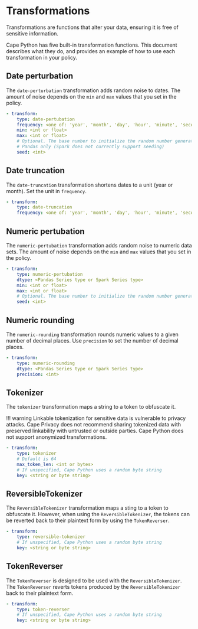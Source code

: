 # Transformations

Transformations are functions that alter your data, ensuring it is free of sensitive information.

Cape Python has five built-in transformation functions. This document describes what they do, and provides an example of how to use each transformation in your policy.

## Date perturbation

The `date-perturbation` transformation adds random noise to dates. The amount of noise depends on the `min` and `max` values that you set in the policy.

``` yaml
- transform:
    type: date-pertubation
    frequency: <one of: 'year', 'month', 'day', 'hour', 'minute', 'second'>
    min: <int or float>
    max: <int or float>
    # Optional. The base number to initialize the random number generator.
    # Pandas only (Spark does not currently support seeding)
    seed: <int>
```


## Date truncation

The `date-truncation` transformation shortens dates to a unit (year or month). Set the unit in `frequency`.

``` yaml
- transform:
    type: date-truncation
    frequency: <one of: 'year', 'month', 'day', 'hour', 'minute', 'second'>
```

## Numeric pertubation

The `numeric-pertubation` transformation adds random noise to numeric data sets. The amount of noise depends on the `min` and `max` values that you set in the policy.

``` yaml
- transform:
    type: numeric-pertubation
    dtype: <Pandas Series type or Spark Series type>
    min: <int or float>
    max: <int or float>
    # Optional. The base number to initialize the random number generator.
    seed: <int>
```

## Numeric rounding

The `numeric-rounding` transformation rounds numeric values to a given number of decimal places. Use `precision` to set the number of decimal places.

``` yaml
- transform:
    type: numeric-rounding
    dtype: <Pandas Series type or Spark Series type>
    precision: <int>
```

## Tokenizer

The `tokenizer` transformation maps a string to a token to obfuscate it.

!!! warning
    Linkable tokenization for sensitive data is vulnerable to privacy attacks. Cape Privacy does not recommend sharing tokenized data with preserved linkability with untrusted or outside parties. Cape Python does not support anonymized transformations.

``` yaml
- transform:
    type: tokenizer
    # Default is 64
    max_token_len: <int or bytes>
    # If unspecified, Cape Python uses a random byte string
    key: <string or byte string>
```

## ReversibleTokenizer

The `ReversibleTokenizer` transformation maps a sting to a token to obfuscate it. However, when using the `ReversibleTokenizer`, the tokens can be reverted back to their plaintext form by using the `TokenReverser`.

```yaml
- transform:
    type: reversible-tokenizer
    # If unspecified, Cape Python uses a random byte string
    key: <string or byte string>
```

## TokenReverser

The `TokenReverser` is designed to be used with the `ReversibleTokenizer`. The `TokenReverser` reverts tokens produced by the `ReversibleTokenizer` back to their plaintext form.

```yaml
- transform:
    type: token-reverser
    # If unspecified, Cape Python uses a random byte string
    key: <string or byte string>
```
